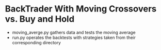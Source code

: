 # BackTrader With Moving Crossovers vs. Buy and Hold

- moving_averge.py gathers data and tests the moving average
- run.py operates the backtests with strategies taken from their corresponding directory

